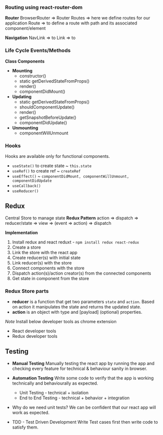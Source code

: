 ### Routing using react-router-dom
**Router**
BrowserRouter => Router
Routes => here we define routes for our application
Route => to define a route with path and its associated component/element

**Navigation**
NavLink => to
Link => to

### Life Cycle Events/Methods
**Class Components**

- **Mounting**
    - constructor()
    - static getDerivedStateFromProps()
    - render()
    - componentDidMount()
- **Updating**
    - static getDerivedStateFromProps()
    - shouldComponentUpdate()
    - render()
    - getSnapshotBeforeUpdate()
    - componentDidUpdate()
- **Unmounting**
    - componentWillUnmount
    
### Hooks
Hooks are available only for functional components.

- `useState()` to create state ~ `this.state`
- `useRef()` to create ref ~ `createRef`
- `useEffect()` ~ `componentDidMount, componentWillUnmount, componentDidUpdate`
- `useCallback()`
- `useReducer()`

## Redux
Central Store to manage state
**Redux Pattern**
action => dispatch => reducer/state => view => (event => action) => dispatch

**Implementation**
1. Install redux and react reduxt - `npm install redux react-redux`
2. Create a store
3. Link the store with the react app
4. Create reducer(s) with initial state
5. Link reducer(s) with the store
6. Connect components with the store
7. Dispatch action(s)/action creator(s) from the connected components
8. Get state in component from the store

### Redux Store parts
- **reducer** is a function that get two parameters `state` and `action`. Based on action it manipulates the state and returns the updated state.
- **action** is an object with type and [payload] (optional) properties.

*Note*
Install below developer tools as chrome extension
- React developer tools
- Redux developer tools

## Testing
- **Manual Testing**
    Manually testing the react app by running the app and checking every feature for technical & behaviour sanity in browser.

- **Automation Testing**
    Write some code to verify that the app is working technically and behaviourally as expected.
    - Unit Testing - technical + isolation
    - End to End Testing - technical + behavior + integration

- Why do we need unit tests?
    We can be confident that our react app will work as expected.

- TDD - Test Driven Development
    Write Test cases first then write code to satisfy them.